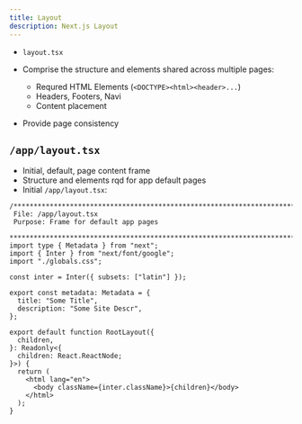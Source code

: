 ```yaml
---
title: Layout
description: Next.js Layout
---
```


- `layout.tsx`
- Comprise the structure and elements shared across multiple pages:

  - Requred HTML Elements (`<DOCTYPE><html><header>...`)
  - Headers, Footers, Navi
  - Content placement

- Provide page consistency

## `/app/layout.tsx` 

- Initial, default, page content frame 
- Structure and elements rqd for app default pages
- Initial `/app/layout.tsx`:

```tsx
/*******************************************************************************
 File: /app/layout.tsx
 Purpose: Frame for default app pages  
 ******************************************************************************/ 
import type { Metadata } from "next";
import { Inter } from "next/font/google";
import "./globals.css";

const inter = Inter({ subsets: ["latin"] });

export const metadata: Metadata = {
  title: "Some Title",
  description: "Some Site Descr",
};

export default function RootLayout({
  children,
}: Readonly<{
  children: React.ReactNode;
}>) {
  return (
    <html lang="en">
      <body className={inter.className}>{children}</body>
    </html>
  );
}
```





